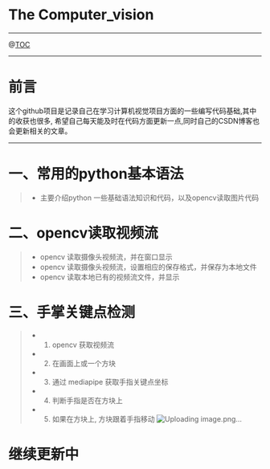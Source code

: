 ﻿# The Computer_vision
---


@[TOC](文章目录)

---

# 前言
这个github项目是记录自己在学习计算机视觉项目方面的一些编写代码基础,其中的收获也很多, 希望自己每天能及时在代码方面更新一点,同时自己的CSDN博客也会更新相关的文章。

---
# 一、常用的python基本语法

>- 主要介绍python 一些基础语法知识和代码，以及opencv读取图片代码



# 二、opencv读取视频流
>- opencv 读取摄像头视频流，并在窗口显示
>- opencv 读取摄像头视频流，设置相应的保存格式，并保存为本地文件
>- opencv 读取本地已有的视频流文件，并显示

# 三、手掌关键点检测
>- 1. opencv 获取视频流
>- 2. 在画面上或一个方块
>- 3. 通过 mediapipe 获取手指关键点坐标
>- 4. 判断手指是否在方块上
>- 5. 如果在方块上, 方块跟着手指移动
![Uploading image.png…]()

# 继续更新中
